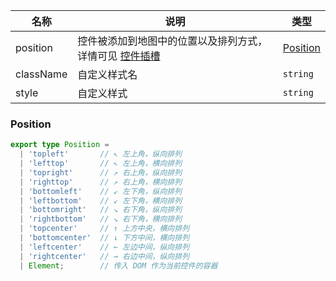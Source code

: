 | 名称      | 说明                                                                                           | 类型                  |
| --------- | ---------------------------------------------------------------------------------------------- | --------------------- |
| position  | 控件被添加到地图中的位置以及排列方式，详情可见 [控件插槽](/api/component/control/control#插槽) | [Position](#position) |
| className | 自定义样式名                                                                                   | `string`              |
| style     | 自定义样式                                                                                     | `string`              |

### Position

```ts
export type Position =
  | 'topleft'       // ↖ 左上角，纵向排列
  | 'lefttop'       // ↖ 左上角，横向排列
  | 'topright'      // ↗ 右上角，纵向排列
  | 'righttop'      // ↗ 右上角，横向排列
  | 'bottomleft'    // ↙ 左下角，纵向排列
  | 'leftbottom'    // ↙ 左下角，横向排列
  | 'bottomright'   // ↘ 右下角，纵向排列
  | 'rightbottom'   // ↘ 右下角，横向排列
  | 'topcenter'     // ↑ 上方中央，横向排列
  | 'bottomcenter'  // ↓ 下方中间，横向排列
  | 'leftcenter'    // ← 左边中间，纵向排列
  | 'rightcenter'   // → 右边中间，纵向排列
  | Element;        // 传入 DOM 作为当前控件的容器
```
